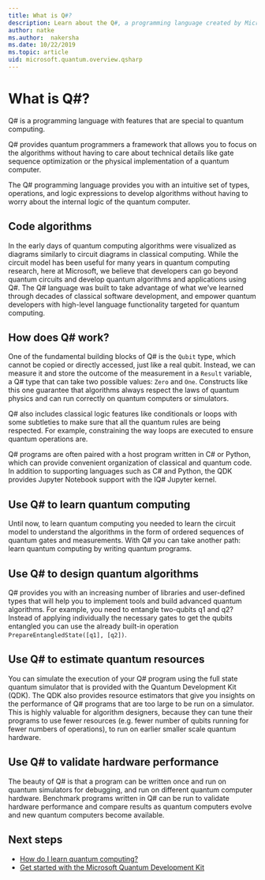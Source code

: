```yaml
---
title: What is Q#?
description: Learn about the Q#, a programming language created by Microsoft to develop applications for quantum computers
author: natke
ms.author:  nakersha
ms.date: 10/22/2019
ms.topic: article
uid: microsoft.quantum.overview.qsharp
---
```


# What is Q#?

Q# is a programming language with features that are special to quantum computing.

Q# provides quantum programmers a framework that allows you to focus on the algorithms without having to care about technical details like gate sequence optimization or the physical implementation of a quantum computer.

The Q# programming language provides you with an intuitive set of types, operations, and logic expressions to develop algorithms without having to worry about the internal logic of the quantum computer.

## Code algorithms

In the early days of quantum computing algorithms were visualized as diagrams similarly to circuit diagrams in classical computing.  While the circuit model has been useful for many years in quantum computing research, here at Microsoft, we believe that developers can go beyond quantum circuits and develop quantum algorithms and applications using Q#. The Q# language was built to take advantage of what we’ve learned through decades of classical software development, and empower quantum developers with high-level language functionality targeted for quantum computing.


## How does Q# work?

One of the fundamental building blocks of Q# is the `Qubit` type, which cannot be copied or directly accessed, just like a real qubit. Instead, we can measure it and store the outcome of the measurement in a `Result` variable, a Q# type that can take two possible values: `Zero` and `One`. Constructs like this one guarantee that algorithms always respect the laws of quantum physics and can run correctly on quantum computers or simulators.

Q# also includes classical logic features like conditionals or loops with some subtleties to make sure that all the quantum rules are being respected. For example, constraining the way loops are executed to ensure quantum operations are.

Q# programs are often paired with a host program written in C# or Python, which can provide convenient organization of classical and quantum code. In addition to supporting languages such as C# and Python, the QDK provides Jupyter Notebook support with the IQ# Jupyter kernel.

## Use Q# to learn quantum computing

Until now, to learn quantum computing you needed to learn the circuit model to understand the algorithms in the form of ordered sequences of quantum gates and measurements. With Q# you can take another path: learn quantum computing by writing quantum programs.

## Use Q# to design quantum algorithms

Q# provides you with an increasing number of libraries and user-defined types that will help you to implement tools and build advanced quantum algorithms. For example, you need to entangle two-qubits q1 and q2? Instead of applying individually the necessary gates to get the qubits entangled you can use the already built-in operation `PrepareEntangledState([q1], [q2])`.

## Use Q# to estimate quantum resources

You can simulate the execution of your Q# program using the full state quantum simulator that is provided with the Quantum Development Kit (QDK).  The QDK also provides resource estimators that give you insights on the performance of Q# programs that are too large to be run on a simulator.  This is highly valuable for algorithm designers, because they can tune their programs to use fewer resources (e.g. fewer number of qubits running for fewer numbers of operations), to run on earlier smaller scale quantum hardware.

## Use Q# to validate hardware performance

The beauty of Q# is that a program can be written once and run on quantum simulators for debugging, and run on different quantum computer hardware.  Benchmark programs written in Q# can be run to validate hardware performance and compare results as quantum computers evolve and new quantum computers become available.  

## Next steps

* [How do I learn quantum computing?](xref:microsoft.quantum.overview.learn)
* [Get started with the Microsoft Quantum Development Kit](xref:microsoft.quantum.welcome)
